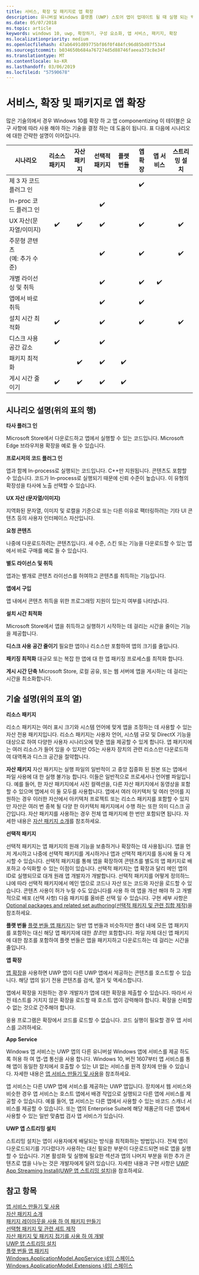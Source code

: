 ```yaml
---
title: 서비스, 확장 및 패키지로 앱 확장
description: 유니버설 Windows 플랫폼 (UWP) 스토어 앱이 업데이트 될 때 실행 되는 백그라운드 작업을 만드는 방법을 설명 합니다.
ms.date: 05/07/2018
ms.topic: article
keywords: windows 10, uwp, 확장하기, 구성 요소화, 앱 서비스, 패키지, 확장
ms.localizationpriority: medium
ms.openlocfilehash: 47ab6491d09775bf86f0f484fc96d85bd07f53a4
ms.sourcegitcommit: b034650b684a767274d5d88746faeea373c8e34f
ms.translationtype: MT
ms.contentlocale: ko-KR
ms.lasthandoff: 03/06/2019
ms.locfileid: "57590678"
---
```

# <a name="extend-your-app-with-services-extensions-and-packages"></a>서비스, 확장 및 패키지로 앱 확장

많은 기술의에서 경우 Windows 10를 확장 하 고 앱 componentizing 이 테이블은 요구 사항에 따라 사용 해야 하는 기술을 결정 하는 데 도움이 됩니다. 표 다음에 시나리오에 대한 간략한 설명이 이어집니다.

| 시나리오                           | 리소스 패키지   | 자산 패키지      | 선택적 패키지   | 플랫 번들        | 앱 확장      | 앱 서비스        | 스트리밍 설치  |
|------------------------------------|:------------------:|:------------------:|:------------------:|:------------------:|:------------------:|:------------------:|:------------------:|
| 제 3 자 코드 플러그 인            |                    |                    |                    |                    | :heavy_check_mark: |                    |                    |
| In-proc 코드 플러그 인              |                    |                    | :heavy_check_mark: |                    |                    |                    |                    |
| UX 자산(문자열/이미지)         | :heavy_check_mark: | :heavy_check_mark: | :heavy_check_mark: |                    | :heavy_check_mark: |                    | :heavy_check_mark: |
| 주문형 콘텐츠 <br/> (예: 추가 수준) |      |                    | :heavy_check_mark: |                    | :heavy_check_mark: |                    | :heavy_check_mark: |
| 개별 라이선싱 및 취득 |                    |                    | :heavy_check_mark: |                    | :heavy_check_mark: | :heavy_check_mark: |                    |
| 앱에서 바로 취득                 |                    |                    | :heavy_check_mark: |                    | :heavy_check_mark: |                    |                    |
| 설치 시간 최적화              | :heavy_check_mark: |                    | :heavy_check_mark: |                    | :heavy_check_mark: |                    | :heavy_check_mark: |
| 디스크 사용 공간 감소              | :heavy_check_mark: |                    | :heavy_check_mark: |                    |                    |                    |                    |
| 패키지 최적화                 |                    | :heavy_check_mark: | :heavy_check_mark: | :heavy_check_mark: |                    |                    |                    |
| 게시 시간 줄이기             | :heavy_check_mark: | :heavy_check_mark: | :heavy_check_mark: | :heavy_check_mark: |                    |                    |                    |

## <a name="scenario-descriptions-the-rows-in-the-table-above"></a>시나리오 설명(위의 표의 행)

**타사 플러그 인**  

Microsoft Store에서 다운로드하고 앱에서 실행할 수 있는 코드입니다. Microsoft Edge 브라우저용 확장을 예로 들 수 있습니다.

**프로시저의 코드 플러그 인**  

앱과 함께 In-process로 실행되는 코드입니다. C++만 지원됩니다. 콘텐츠도 포함할 수 있습니다. 코드가 In-process로 실행되기 때문에 신뢰 수준이 높습니다. 이 유형의 확장성을 타사에 노출 선택할 수 있습니다.

**UX 자산 (문자열/이미지)**  

지역화된 문자열, 이미지 및 로캘을 기준으로 또는 다른 이유로 팩터링하려는 기타 UI 콘텐츠 등의 사용자 인터페이스 자산입니다.

**요청 콘텐츠**  

나중에 다운로드하려는 콘텐츠입니다. 새 수준, 스킨 또는 기능을 다운로드할 수 있는 앱에서 바로 구매를 예로 들 수 있습니다.

**별도 라이선스 및 취득**  

앱과는 별개로 콘텐츠 라이선스를 허여하고 콘텐츠를 취득하는 기능입니다.

**앱에서 구입**  

앱 내에서 콘텐츠 취득을 위한 프로그래밍 지원이 있는지 여부를 나타냅니다.

**설치 시간 최적화**

Microsoft Store에서 앱을 취득하고 실행하기 시작하는 데 걸리는 시간을 줄이는 기능을 제공합니다.

**디스크 사용 공간 줄이기** 필요한 앱이나 리소스만 포함하여 앱의 크기를 줄입니다.

**패키징 최적화** 대규모 또는 복잡 한 앱에 대 한 앱 패키징 프로세스를 최적화 합니다.

**게시 시간 단축** Microsoft Store, 로컬 공유, 또는 웹 서버에 앱을 게시하는 데 걸리는 시간을 최소화합니다.

## <a name="technology-descriptions-the-columns-in-the-table-above"></a>기술 설명(위의 표의 열)

**리소스 패키지**

리소스 패키지는 여러 표시 크기와 시스템 언어에 맞게 앱을 조정하는 데 사용할 수 있는 자산 전용 패키지입니다. 리소스 패키지는 사용자 언어, 시스템 규모 및 DirectX 기능을 대상으로 하여 다양한 사용자 시나리오에 맞춘 앱을 제공할 수 있게 합니다. 앱 패키지에는 여러 리소스가 들어 있을 수 있지만 OS는 사용자 장치의 관련 리소스만 다운로드하여 대역폭과 디스크 공간을 절약합니다.

**자산 패키지** 자산 패키지는 실행 파일의 일반적이 고 중앙 집중화 된 원본 또는 앱에서 파일 사용에 대 한 실행 불가능 합니다. 이들은 일반적으로 프로세서나 언어별 파일입니다. 예를 들어, 한 자산 패키지에서 사진 컬렉션을, 다른 자산 패키지에서 동영상을 포함할 수 있으며 앱에서 이 둘 모두를 사용합니다. 앱에서 여러 아키텍처 및 여러 언어를 지 원하는 경우 이러한 자산에서 아키텍처 프로젝트 또는 리소스 패키지를 포함할 수 있지만 자산은 여러 번 중복 될 다양 한 아키텍처 패키지에서 수행 하는 또한 의미 디스크 공간입니다. 자산 패키지를 사용하는 경우 전체 앱 패키지에 한 번만 포함되면 됩니다. 자세한 내용은 [자산 패키지 소개](../packaging/asset-packages.md)를 참조하세요.

**선택적 패키지**

선택적 패키지는 앱 패키지의 원래 기능을 보충하거나 확장하는 데 사용됩니다. 앱을 먼저 게시하고 나중에 선택적 패키지를 게시하거나 앱과 선택적 패키지를 동시에 둘 다 게시할 수 있습니다. 선택적 패키지를 통해 앱을 확장하여 콘텐츠를 별도의 앱 패키지로 배포하고 수익화할 수 있는 이점이 있습니다. 선택적 패키지는 앱 확장과 달리 메인 앱의 ID로 실행되므로 대개 원래 앱 개발자가 개발합니다. 선택적 패키지를 어떻게 정의하느냐에 따라 선택적 패키지에서 메인 앱으로 코드나 자산 또는 코드와 자산을 로드할 수 있습니다. 콘텐츠 사용이 허가 누릴 수도 있습니다를 사용 하 여 앱을 개선 해야 하 고 개별적으로 배포 (선택 사항) 다음 패키지를 올바른 선택 일 수 있습니다. 구현 세부 사항은 [Optional packages and related set authoring(선택적 패키지 및 관련 집합 제작)](https://docs.microsoft.com/windows/uwp/packaging/optional-packages)을 참조하세요.

**플랫 번들**
[플랫 번들 앱 패키지](../packaging/flat-bundles.md)는 일반 앱 번들과 비슷하지만 폴더 내에 모든 앱 패키지를 포함하는 대신 해당 앱 패키지에 대한 *참조*만 포함합니다. 파일 자체 대신 앱 패키지에 대한 참조를 포함하여 플랫 번들은 앱을 패키지하고 다운로드하는 데 걸리는 시간을 줄입니다.

**앱 확장**

[앱 확장](https://docs.microsoft.com/uwp/api/windows.applicationmodel.appextensions)을 사용하면 UWP 앱이 다른 UWP 앱에서 제공하는 콘텐츠를 호스트할 수 있습니다. 해당 앱의 읽기 전용 콘텐츠를 검색, 열거 및 액세스합니다.

앱에서 확장을 지원하는 경우 개발자가 앱에 대한 확장을 제출할 수 있습니다. 따라서 사전 테스트를 거치지 않은 확장을 로드할 때 호스트 앱이 강력해야 합니다. 확장을 신뢰할 수 없는 것으로 간주해야 합니다.

응용 프로그램은 확장에서 코드를 로드할 수 없습니다. 코드 실행이 필요할 경우 앱 서비스를 고려하세요.

**App Service**

Windows 앱 서비스는 UWP 앱의 다른 유니버설 Windows 앱에 서비스를 제공 하도록 허용 하 여 앱-앱 통신을 사용 합니다. Windows 10, 버전 1607부터 앱 서비스를 통해 앱이 동일한 장치에서 호출할 수 있는 UI 없는 서비스를 원격 장치에 만들 수 있습니다. 자세한 내용은 [앱 서비스 만들기 및 사용](https://docs.microsoft.com/windows/uwp/launch-resume/how-to-create-and-consume-an-app-service)을 참조하세요.

앱 서비스는 다른 UWP 앱에 서비스를 제공하는 UWP 앱입니다. 장치에서 웹 서비스와 비슷한 경우 앱 서비스는 호스트 앱에서 배경 작업으로 실행되고 다른 앱에 서비스를 제공할 수 있습니다. 예를 들어, 앱 서비스는 다른 앱에서 사용할 수 있는 바코드 스캐너 서비스를 제공할 수 있습니다. 또는 앱의 Enterprise Suite에 해당 제품군의 다른 앱에서 사용할 수 있는 일반 맞춤법 검사 앱 서비스가 있습니다.

**UWP 앱 스트리밍 설치**

스트리밍 설치는 앱이 사용자에게 배달되는 방식을 최적화하는 방법입니다. 전체 앱이 다운로드되기를 기다렸다가 사용하는 대신 필요한 부분이 다운로드되면 바로 앱을 실행할 수 있습니다. 기본 활성화 및 실행에 필요한 섹션과 앱의 나머지 부분을 위한 추가 콘텐츠로 앱을 나누는 것은 개발자에게 달려 있습니다. 자세한 내용과 구현 사항은 [UWP App Streaming Install(UWP 앱 스트리밍 설치)](https://docs.microsoft.com/windows/uwp/packaging/streaming-install)을 참조하세요.

## <a name="see-also"></a>참고 항목

[앱 서비스 만들기 및 사용](https://docs.microsoft.com/windows/uwp/launch-resume/how-to-create-and-consume-an-app-service)  
[자산 패키지 소개](../packaging/asset-packages.md)  
[패키지 레이아웃을 사용 하 여 패키지 만들기](../packaging/packaging-layout.md)  
[선택형 패키지 및 관련 세트 제작](https://docs.microsoft.com/windows/uwp/packaging/optional-packages)  
[자산 패키지 및 패키지 접기를 사용 하 여 개발](../packaging/package-folding.md)  
[UWP 앱 스트리밍 설치](https://docs.microsoft.com/windows/uwp/packaging/streaming-install)  
[플랫 번들 앱 패키지](../packaging/flat-bundles.md)  
[Windows.ApplicationModel.AppService 네임 스페이스](https://docs.microsoft.com/uwp/api/Windows.ApplicationModel.AppService)  
[Windows.ApplicationModel.Extensions 네임 스페이스](https://docs.microsoft.com/uwp/api/windows.applicationmodel.appextensions)  
